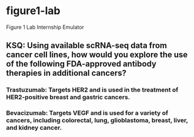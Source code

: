 # figure1-lab
Figure 1 Lab Internship Emulator

## KSQ: Using available scRNA-seq data from cancer cell lines, how would you explore the use of the following FDA-approved antibody therapies in additional cancers?

### Trastuzumab: Targets HER2 and is used in the treatment of HER2-positive breast and gastric cancers.
### Bevacizumab: Targets VEGF and is used for a variety of cancers, including colorectal, lung, glioblastoma, breast, liver, and kidney cancer.

